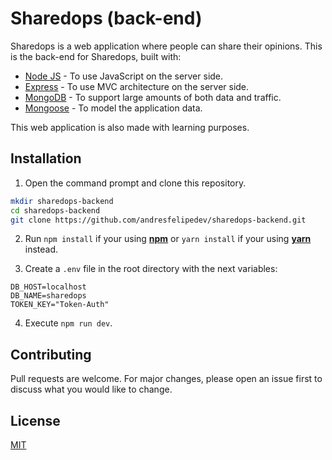 # Sharedops (back-end)

Sharedops is a web application where people can share their opinions. This is the back-end for Sharedops, built with:

* [Node JS](https://nodejs.org/en/) - To use JavaScript on the server side.
* [Express](https://expressjs.com/) - To use MVC architecture on the server side.
* [MongoDB](https://www.mongodb.com/) - To support large amounts of both data and traffic.
* [Mongoose](https://mongoosejs.com/) - To model the application data.

This web application is also made with learning purposes.

## Installation

1. Open the command prompt and clone this repository.
```bash
mkdir sharedops-backend
cd sharedops-backend
git clone https://github.com/andresfelipedev/sharedops-backend.git
```

2. Run `npm install` if your using [**npm**](https://www.npmjs.com/) or `yarn install` if your using [**yarn**](https://yarnpkg.com/) instead.

3. Create a `.env` file in the root directory with the next variables:
```
DB_HOST=localhost
DB_NAME=sharedops
TOKEN_KEY="Token-Auth"
```

4. Execute `npm run dev`.

## Contributing

Pull requests are welcome. For major changes, please open an issue first to discuss what you would like to change.

## License
[MIT](https://choosealicense.com/licenses/mit/)